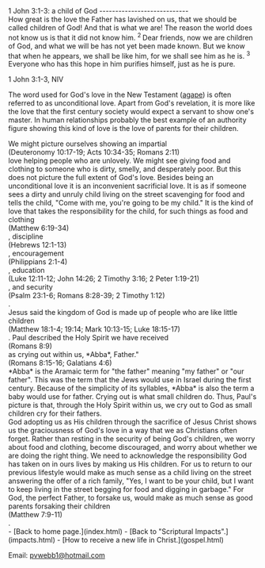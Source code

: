  <head> <title>(PVW) 1 John 3:1-3: a child of God</title> <meta content="IE=9" http-equiv="X-UA-Compatible"></meta> <link href="css/page_style.css" rel="stylesheet" type="text/css"></link> </head><body><div class="page_style"> 1 John 3:1-3: a child of God
----------------------------

<div class="p">How great is the love the Father has lavished on us, that we should be called children of God! And that is what we are! The reason the world does not know us is that it did not know him. <sup>2 </sup>Dear friends, now we are children of God, and what we will be has not yet been made known. But we know that when he appears, we shall be like him, for we shall see him as he is. <sup>3 </sup>Everyone who has this hope in him purifies himself, just as he is pure.

1 John 3:1-3, NIV</div>The word used for God's love in the New Testament (<u>agape</u>) is often referred to as unconditional love. Apart from God's revelation, it is more like the love that the first century society would expect a servant to show one's master. In human relationships probably the best example of an authority figure showing this kind of love is the love of parents for their children.

<div class="p">We might picture ourselves showing an impartial<div class="footnote">(Deuteronomy 10:17-19; Acts 10:34-35; Romans 2:11)</div> love helping people who are unlovely. We might see giving food and clothing to someone who is dirty, smelly, and desperately poor. But this does not picture the full extent of God's love. Besides being an unconditional love it is an inconvenient sacrificial love. It is as if someone sees a dirty and unruly child living on the street scavenging for food and tells the child, "Come with me, you're going to be my child." It is the kind of love that takes the responsibility for the child, for such things as food and clothing<div class="footnote">(Matthew 6:19-34)</div>, discipline<div class="footnote">(Hebrews 12:1-13)</div>, encouragement<div class="footnote">(Philippians 2:1-4)</div>, education<div class="footnote">(Luke 12:11-12; John 14:26; 2 Timothy 3:16; 2 Peter 1:19-21)</div>, and security<div class="footnote">(Psalm 23:1-6; Romans 8:28-39; 2 Timothy 1:12)</div>.</div><div class="p">Jesus said the kingdom of God is made up of people who are like little children<div class="footnote">(Matthew 18:1-4; 19:14; Mark 10:13-15; Luke 18:15-17)</div>. Paul described the Holy Spirit we have received<div class="footnote">(Romans 8:9)</div> as crying out within us, *Abba*, Father."<div class="footnote">(Romans 8:15-16; Galatians 4:6)</div> *Abba* is the Aramaic term for "the father" meaning "my father" or "our father". This was the term that the Jews would use in Israel during the first century. Because of the simplicity of its syllables, *Abba* is also the term a baby would use for father. Crying out is what small children do. Thus, Paul's picture is that, through the Holy Spirit within us, we cry out to God as small children cry for their fathers.</div><div class="p">God adopting us as His children through the sacrifice of Jesus Christ shows us the graciousness of God's love in a way that we as Christians often forget. Rather than resting in the security of being God's children, we worry about food and clothing, become discouraged, and worry about whether we are doing the right thing. We need to acknowledge the responsibility God has taken on in ours lives by making us His children. For us to return to our previous lifestyle would make as much sense as a child living on the street answering the offer of a rich family, "Yes, I want to be your child, but I want to keep living in the street begging for food and digging in garbage." For God, the perfect Father, to forsake us, would make as much sense as good parents forsaking their children<div class="footnote">(Matthew 7:9-11)</div>.</div><div class="p" id="footnotes"></div><script src="js/footnotes.js" type="text/javascript"></script>  </div>- [Back to home page.](index.html)
- [Back to "Scriptural Impacts".](impacts.html)
- [How to receive a new life in Christ.](gospel.html)

Email: [pvwebb1@hotmail.com](mailto:pvwebb1@hotmail.com)

